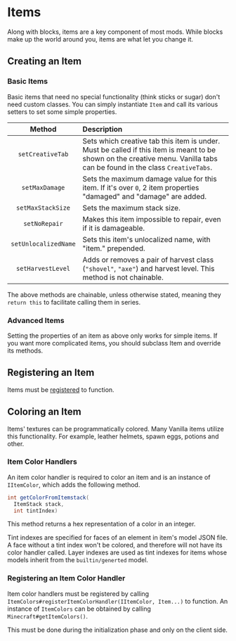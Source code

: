 Items
=====

Along with blocks, items are a key component of most mods. While blocks make up the world around you, items are what let you change it.

Creating an Item
----------------

### Basic Items

Basic items that need no special functionality (think sticks or sugar) don't need custom classes. You can simply instantiate `Item` and call its various setters to set some simple properties.

|         Method         |                  Description                  |
|:----------------------:|:----------------------------------------------|
|    `setCreativeTab`    | Sets which creative tab this item is under. Must be called if this item is meant to be shown on the creative menu. Vanilla tabs can be found in the class `CreativeTabs`. |
|     `setMaxDamage`     | Sets the maximum damage value for this item. If it's over `0`, 2 item properties "damaged" and "damage" are added. |
|    `setMaxStackSize`   | Sets the maximum stack size.                  |
|      `setNoRepair`     | Makes this item impossible to repair, even if it is damageable. |
|  `setUnlocalizedName`  | Sets this item's unlocalized name, with "item." prepended. |
|    `setHarvestLevel`   | Adds or removes a pair of harvest class (`"shovel"`, `"axe"`) and harvest level. This method is not chainable. |

The above methods are chainable, unless otherwise stated, meaning they `return this` to facilitate calling them in series.

### Advanced Items

Setting the properties of an item as above only works for simple items. If you want more complicated items, you should subclass Item and override its methods.

Registering an Item
-------------------

Items must be [registered][registering] to function.

Coloring an Item
----------------

Items' textures can be programmatically colored. Many Vanilla items utilize this functionality. For example, leather helmets, spawn eggs, potions and other.

### Item Color Handlers

An item color handler is required to color an item and is an instance of `IItemColor`, which adds the following method.

```java
int getColorFromItemstack(
  ItemStack stack, 
  int tintIndex)
```

This method returns a hex representation of a color in an integer.

Tint indexes are specified for faces of an element in item's model JSON file. A face without a tint index won't be colored, and therefore will not have its color handler called. Layer indexes are used as tint indexes for items whose models inherit from the `builtin/generted` model.

### Registering an Item Color Handler

Item color handlers must be registered by calling `ItemColors#registerItemColorHandler(IItemColor, Item...)` to function. An instance of `ItemColors` can be obtained by calling `Minecraft#getItemColors()`. 

This must be done during the initialization phase and only on the client side.

[registering]: ../concepts/registries.md#registering-things

